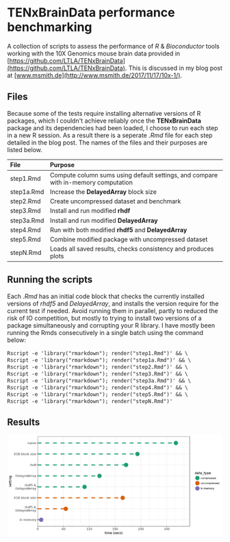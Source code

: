 
# TENxBrainData performance benchmarking

A collection of scripts to assess the performance of *R* & *Bioconductor* tools working with the 10X Genomics mouse brain data provided in [https://github.com/LTLA/TENxBrainData](https://github.com/LTLA/TENxBrainData).  This is discussed in my blog post at [www.msmith.de](http://www.msmith.de/2017/11/17/10x-1/).

## Files

Because some of the tests require installing alternative versions of R packages, which I couldn't achieve reliably once the **TENxBrainData** package and its dependencies had been loaded, I choose to run each step in a new R session.  As a result there is a seperate *.Rmd* file for each step detailed in the blog post.  The names of the files and their purposes are listed below.

| File          | Purpose       | 
| :------------ |:------------- |
| step1.Rmd     | Compute column sums using default settings, and compare with in-memory computation |
| step1a.Rmd    | Increase the **DelayedArray** block size |
| step2.Rmd     | Create uncompressed dataset and benchmark |
| step3.Rmd     | Install and run modified **rhdf** |
| step3a.Rmd    | Install and run modified **DelayedArray** |
| step4.Rmd     | Run with both modified **rhdf5** and **DelayedArray** |
| step5.Rmd     | Combine modified package with uncompressed dataset |
| stepN.Rmd     | Loads all saved results, checks consistency and produces plots |

## Running the scripts

Each *.Rmd* has an initial code block that checks the currently installed versions of *rhdf5* and *DelayedArray*, and installs the version require for the current test if needed.  Avoid running them in parallel, partly to reduced the risk of IO competition, but mostly to trying to install two versions of a package simultaneously and corrupting your R library.  I have mostly been running the Rmds consecutively in a single batch using the command below:

```
Rscript -e 'library("rmarkdown"); render("step1.Rmd")' && \
Rscript -e 'library("rmarkdown"); render("step1a.Rmd")' && \
Rscript -e 'library("rmarkdown"); render("step2.Rmd")' && \
Rscript -e 'library("rmarkdown"); render("step3.Rmd")' && \
Rscript -e 'library("rmarkdown"); render("step3a.Rmd")' && \
Rscript -e 'library("rmarkdown"); render("step4.Rmd")' && \
Rscript -e 'library("rmarkdown"); render("step5.Rmd")' && \
Rscript -e 'library("rmarkdown"); render("stepN.Rmd")'
```

## Results

![](single_run.png "Single run timing results")
